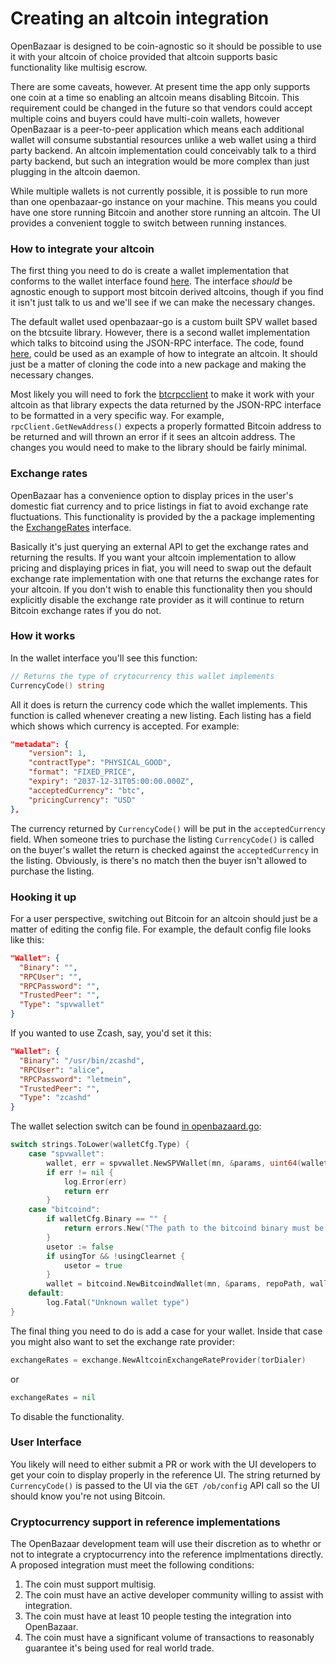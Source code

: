 Creating an altcoin integration
===============================

OpenBazaar is designed to be coin-agnostic so it should be possible to use it with your altcoin of choice provided that altcoin
supports basic functionality like multisig escrow. 

There are some caveats, however. At present time the app only supports one coin at a time so enabling an altcoin means disabling 
Bitcoin. This requirement could be changed in the future so that vendors could accept multiple coins and buyers could have multi-coin
wallets, however OpenBazaar is a peer-to-peer application which means each additional wallet will consume substantial resources unlike
a web wallet using a third party backend. An altcoin implementation could conceivably talk to a third party backend, but such an integration
would be more complex than just plugging in the altcoin daemon. 

While multiple wallets is not currently possible, it is possible to run more than one openbazaar-go instance on your machine. This means
you could have one store running Bitcoin and another store running an altcoin. The UI provides a convenient toggle to switch between
running instances. 

### How to integrate your altcoin

The first thing you need to do is create a wallet implementation that conforms to the wallet interface found [here](https://github.com/OpenBazaar/wallet-interface).
The interface *should* be agnostic enough to support most bitcoin derived altcoins, though if you find it isn't just talk to us and we'll see if
we can make the necessary changes. 

The default wallet used openbazaar-go is a custom built SPV wallet based on the btcsuite library. However, there is a second wallet implementation
which talks to bitcoind using the JSON-RPC interface. The code, found [here](https://github.com/OpenBazaar/openbazaar-go/tree/master/bitcoin/bitcoind), could be
used as an example of how to integrate an altcoin. It should just be a matter of cloning the code into a new package and making the necessary changes.

Most likely you will need to fork the [btcrpcclient](https://github.com/btcsuite/btcrpcclient) to make it work with your altcoin as that library expects the data
returned by the JSON-RPC interface to be formatted in a very specific way. For example, `rpcClient.GetNewAddress()` expects a properly formatted Bitcoin address to 
be returned and will thrown an error if it sees an altcoin address. The changes you would need to make to the library should be fairly minimal.

### Exchange rates

OpenBazaar has a convenience option to display prices in the user's domestic fiat currency and to price listings in fiat to avoid exchange rate 
fluctuations. This functionality is provided by the a package implementing the [ExchangeRates](https://github.com/OpenBazaar/openbazaar-go/blob/master/bitcoin/exchangerates.go) interface.

Basically it's just querying an external API to get the exchange rates and returning the results. If you want your altcoin implementation to allow pricing and displaying prices
in fiat, you will need to swap out the default exchange rate implementation with one that returns the exchange rates for your altcoin. If you don't wish to enable
this functionality then you should explicitly disable the exchange rate provider as it will continue to return Bitcoin exchange rates if you do not. 

### How it works

In the wallet interface you'll see this function:
```go
// Returns the type of crytocurrency this wallet implements
CurrencyCode() string
```

All it does is return the currency code which the wallet implements. This function is called whenever creating a new listing. Each listing has a field which shows which currency is accepted.
For example: 
```json
"metadata": {
    "version": 1,
    "contractType": "PHYSICAL_GOOD",
    "format": "FIXED_PRICE",
    "expiry": "2037-12-31T05:00:00.000Z",
    "acceptedCurrency": "btc",
    "pricingCurrency": "USD"
},
```
The currency returned by `CurrencyCode()` will be put in the `acceptedCurrency` field. When someone tries to purchase the listing `CurrencyCode()` is called on the buyer's wallet the return is
checked against the `acceptedCurrency` in the listing. Obviously, is there's no match then the buyer isn't allowed to purchase the listing.

### Hooking it up

For a user perspective, switching out Bitcoin for an altcoin should just be a matter of editing the config file. For example, the default config file looks like this:
```json
"Wallet": {
  "Binary": "",
  "RPCUser": "",
  "RPCPassword": "",
  "TrustedPeer": "",
  "Type": "spvwallet"
}
```
If you wanted to use Zcash, say, you'd set it this:
```json
"Wallet": {
  "Binary": "/usr/bin/zcashd",
  "RPCUser": "alice",
  "RPCPassword": "letmein",
  "TrustedPeer": "",
  "Type": "zcashd"
}
```

The wallet selection switch can be found [in openbazaard.go](https://github.com/OpenBazaar/openbazaar-go/blob/master/openbazaard.go):
```go
switch strings.ToLower(walletCfg.Type) {
	case "spvwallet":
		wallet, err = spvwallet.NewSPVWallet(mn, &params, uint64(walletCfg.MaxFee), uint64(walletCfg.LowFeeDefault), uint64(walletCfg.MediumFeeDefault), uint64(walletCfg.HighFeeDefault), walletCfg.FeeAPI, repoPath, sqliteDB, "OpenBazaar", walletCfg.TrustedPeer, torDialer, ml)
		if err != nil {
			log.Error(err)
			return err
		}
	case "bitcoind":
		if walletCfg.Binary == "" {
			return errors.New("The path to the bitcoind binary must be specified in the config file when using bitcoind")
		}
		usetor := false
		if usingTor && !usingClearnet {
			usetor = true
		}
		wallet = bitcoind.NewBitcoindWallet(mn, &params, repoPath, walletCfg.TrustedPeer, walletCfg.Binary, walletCfg.RPCUser, walletCfg.RPCPassword, usetor, controlPort)
	default:
		log.Fatal("Unknown wallet type")
}
```
The final thing you need to do is add a case for your wallet. Inside that case you might also want to set the exchange rate provider:
```go
exchangeRates = exchange.NewAltcoinExchangeRateProvider(torDialer)
```
or 
```go
exchangeRates = nil
```
To disable the functionality.

### User Interface

You likely will need to either submit a PR or work with the UI developers to get your coin to display properly in the reference UI. The string returned by 
`CurrencyCode()` is passed to the UI via the `GET /ob/config` API call so the UI should know you're not using Bitcoin.

### Cryptocurrency support in reference implementations

The OpenBazaar development team will use their discretion as to whethr or not to integrate a cryptocurrency into the reference implmentations directly. A proposed integration must meet the following conditions:

1. The coin must support multisig.
2. The coin must have an active developer community willing to assist with integration.
3. The coin must have at least 10 people testing the integration into OpenBazaar.
4. The coin must have a significant volume of transactions to reasonably guarantee it's being used for real world trade.




